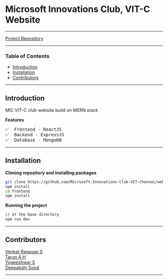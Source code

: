 # Microsoft Innovations Club, VIT-C Website

---

<a href="https://github.com/Microsoft-Innovations-Club-VIT-Chennai/website">Project Repository</a>

---

### Table of Contents

- [ Introduction ](#Introduction)
- [ Installation](#Installation)
- [ Contributors](#Contributors)

---

<a name="Introduction" />

## Introduction

MIC VIT-C club website build on MERN stack

**Features**

<pre>
✅  Frontend - ReactJS
✅  Backend - ExpressJS 
✅  Database - MongoDB
</pre>

---

<a name="Installation" />

## Installation

**Cloning repository and installing packages**

```bash
git clone https://github.com/Microsoft-Innovations-Club-VIT-Chennai/website
npm install
cd frontend
npm install
```

**Running the project**

```bash
// at the base directory
npm run dev
```

---

<a name="Contributors" />

## Contributors

<a href="https://github.com/venkatr21">Venkat Ragavan S</a><br>
<a href="https://github.com/Tarun0607">Tarun A H</a><br>
<a href="https://github.com/Yogee07">Yogeeshwar S</a><br>
<a href="https://github.com/deepakshisud">Deepakshi Sood</a><br>

---
